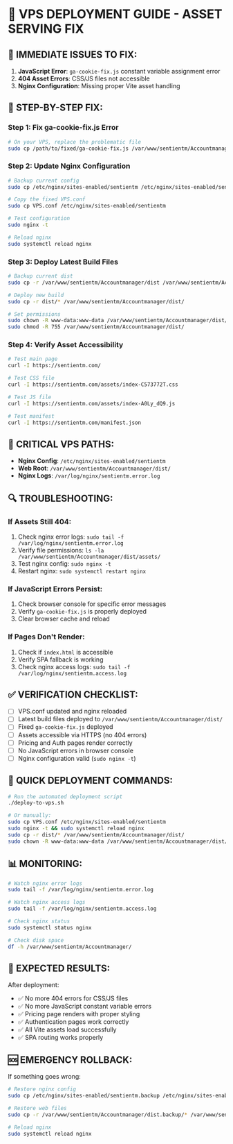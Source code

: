 # 🚀 VPS DEPLOYMENT GUIDE - ASSET SERVING FIX

## 🚨 **IMMEDIATE ISSUES TO FIX:**

1. **JavaScript Error**: `ga-cookie-fix.js` constant variable assignment error
2. **404 Asset Errors**: CSS/JS files not accessible
3. **Nginx Configuration**: Missing proper Vite asset handling

## 🔧 **STEP-BY-STEP FIX:**

### **Step 1: Fix ga-cookie-fix.js Error**
```bash
# On your VPS, replace the problematic file
sudo cp /path/to/fixed/ga-cookie-fix.js /var/www/sentientm/Accountmanager/dist/
```

### **Step 2: Update Nginx Configuration**
```bash
# Backup current config
sudo cp /etc/nginx/sites-enabled/sentientm /etc/nginx/sites-enabled/sentientm.backup

# Copy the fixed VPS.conf
sudo cp VPS.conf /etc/nginx/sites-enabled/sentientm

# Test configuration
sudo nginx -t

# Reload nginx
sudo systemctl reload nginx
```

### **Step 3: Deploy Latest Build Files**
```bash
# Backup current dist
sudo cp -r /var/www/sentientm/Accountmanager/dist /var/www/sentientm/Accountmanager/dist.backup

# Deploy new build
sudo cp -r dist/* /var/www/sentientm/Accountmanager/dist/

# Set permissions
sudo chown -R www-data:www-data /var/www/sentientm/Accountmanager/dist/
sudo chmod -R 755 /var/www/sentientm/Accountmanager/dist/
```

### **Step 4: Verify Asset Accessibility**
```bash
# Test main page
curl -I https://sentientm.com/

# Test CSS file
curl -I https://sentientm.com/assets/index-C573772T.css

# Test JS file
curl -I https://sentientm.com/assets/index-A0Ly_dQ9.js

# Test manifest
curl -I https://sentientm.com/manifest.json
```

## 📁 **CRITICAL VPS PATHS:**

- **Nginx Config**: `/etc/nginx/sites-enabled/sentientm`
- **Web Root**: `/var/www/sentientm/Accountmanager/dist/`
- **Nginx Logs**: `/var/log/nginx/sentientm.error.log`

## 🔍 **TROUBLESHOOTING:**

### **If Assets Still 404:**
1. Check nginx error logs: `sudo tail -f /var/log/nginx/sentientm.error.log`
2. Verify file permissions: `ls -la /var/www/sentientm/Accountmanager/dist/assets/`
3. Test nginx config: `sudo nginx -t`
4. Restart nginx: `sudo systemctl restart nginx`

### **If JavaScript Errors Persist:**
1. Check browser console for specific error messages
2. Verify `ga-cookie-fix.js` is properly deployed
3. Clear browser cache and reload

### **If Pages Don't Render:**
1. Check if `index.html` is accessible
2. Verify SPA fallback is working
3. Check nginx access logs: `sudo tail -f /var/log/nginx/sentientm.access.log`

## ✅ **VERIFICATION CHECKLIST:**

- [ ] VPS.conf updated and nginx reloaded
- [ ] Latest build files deployed to `/var/www/sentientm/Accountmanager/dist/`
- [ ] Fixed `ga-cookie-fix.js` deployed
- [ ] Assets accessible via HTTPS (no 404 errors)
- [ ] Pricing and Auth pages render correctly
- [ ] No JavaScript errors in browser console
- [ ] Nginx configuration valid (`sudo nginx -t`)

## 🚀 **QUICK DEPLOYMENT COMMANDS:**

```bash
# Run the automated deployment script
./deploy-to-vps.sh

# Or manually:
sudo cp VPS.conf /etc/nginx/sites-enabled/sentientm
sudo nginx -t && sudo systemctl reload nginx
sudo cp -r dist/* /var/www/sentientm/Accountmanager/dist/
sudo chown -R www-data:www-data /var/www/sentientm/Accountmanager/dist/
```

## 📊 **MONITORING:**

```bash
# Watch nginx error logs
sudo tail -f /var/log/nginx/sentientm.error.log

# Watch nginx access logs
sudo tail -f /var/log/nginx/sentientm.access.log

# Check nginx status
sudo systemctl status nginx

# Check disk space
df -h /var/www/sentientm/Accountmanager/
```

## 🎯 **EXPECTED RESULTS:**

After deployment:
- ✅ No more 404 errors for CSS/JS files
- ✅ No more JavaScript constant variable errors
- ✅ Pricing page renders with proper styling
- ✅ Authentication pages work correctly
- ✅ All Vite assets load successfully
- ✅ SPA routing works properly

## 🆘 **EMERGENCY ROLLBACK:**

If something goes wrong:
```bash
# Restore nginx config
sudo cp /etc/nginx/sites-enabled/sentientm.backup /etc/nginx/sites-enabled/sentientm

# Restore web files
sudo cp -r /var/www/sentientm/Accountmanager/dist.backup/* /var/www/sentientm/Accountmanager/dist/

# Reload nginx
sudo systemctl reload nginx
```
